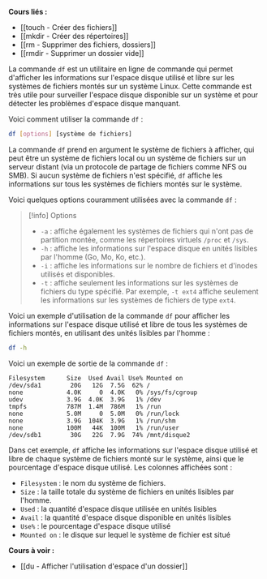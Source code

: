 **Cours liés :**
- [[touch - Créer des fichiers]]
- [[mkdir - Créer des répertoires]]
- [[rm - Supprimer des fichiers, dossiers]]
- [[rmdir - Supprimer un dossier vide]]

La commande `df` est un utilitaire en ligne de commande qui permet d'afficher les informations sur l'espace disque utilisé et libre sur les systèmes de fichiers montés sur un système Linux. Cette commande est très utile pour surveiller l'espace disque disponible sur un système et pour détecter les problèmes d'espace disque manquant.

Voici comment utiliser la commande `df` :

```bash
df [options] [système de fichiers]
```

La commande `df` prend en argument le système de fichiers à afficher, qui peut être un système de fichiers local ou un système de fichiers sur un serveur distant (via un protocole de partage de fichiers comme NFS ou SMB). Si aucun système de fichiers n'est spécifié, `df` affiche les informations sur tous les systèmes de fichiers montés sur le système.

Voici quelques options couramment utilisées avec la commande `df` :

> [!info] Options
> -   `-a` : affiche également les systèmes de fichiers qui n'ont pas de partition montée, comme les répertoires virtuels `/proc` et `/sys`.
> -   `-h` : affiche les informations sur l'espace disque en unités lisibles par l'homme (Go, Mo, Ko, etc.).
> -   `-i` : affiche les informations sur le nombre de fichiers et d'inodes utilisés et disponibles.
> -   `-t` : affiche seulement les informations sur les systèmes de fichiers du type spécifié. Par exemple, `-t ext4` affiche seulement les informations sur les systèmes de fichiers de type `ext4`.

Voici un exemple d'utilisation de la commande `df` pour afficher les informations sur l'espace disque utilisé et libre de tous les systèmes de fichiers montés, en utilisant des unités lisibles par l'homme :

```bash
df -h
```

Voici un exemple de sortie de la commande `df` :

```
Filesystem      Size  Used Avail Use% Mounted on
/dev/sda1        20G   12G  7.5G  62% /
none            4.0K     0  4.0K   0% /sys/fs/cgroup
udev            3.9G  4.0K  3.9G   1% /dev
tmpfs           787M  1.4M  786M   1% /run
none            5.0M     0  5.0M   0% /run/lock
none            3.9G  104K  3.9G   1% /run/shm
none            100M   44K  100M   1% /run/user
/dev/sdb1        30G   22G  7.9G  74% /mnt/disque2
```

Dans cet exemple, `df` affiche les informations sur l'espace disque utilisé et libre de chaque système de fichiers monté sur le système, ainsi que le pourcentage d'espace disque utilisé. Les colonnes affichées sont :

-   `Filesystem` : le nom du système de fichiers.
-   `Size` : la taille totale du système de fichiers en unités lisibles par l'homme.
-   `Used` : la quantité d'espace disque utilisée en unités lisibles
-  `Avail` : la quantité d'espace disque disponible en unités lisibles
-  `Use%` : le pourcentage d'espace disque utilisé
-  `Mounted on` : le disque sur lequel le système de fichier est situé

**Cours à voir :**
- [[du - Afficher l'utilisation d'espace d'un dossier]]